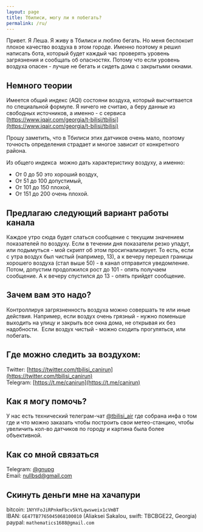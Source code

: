 ```yaml
---
layout: page
title: Тбилиси, могу ли я побегать?
permalink: /ru/
---
```


Привет. Я Леша. Я живу в Тбилиси и люблю бегать. Но меня беспокоит плохое качество воздуха в этом городе. Именно поэтому я решил написать бота, который будет каждый час проверять уровень загрязнения и сообщать об опасностях. Потому что если уровень воздуха опасен - лучше не бегать и сидеть дома с закрытыми окнами.

## Немного теории 

Имеется общий индекс (AQI) состояни воздуха, который высчитвается по специальной формуле. Я ничего не считаю, а беру данные из свободных источников, а именно - с сервиса [https://www.iqair.com/georgia/t-bilisi/tbilisi](https://www.iqair.com/georgia/t-bilisi/tbilisi)

Прошу заметить, что в Тбилиси этих датчиков очень мало, поэтому точность определения страдает и многое зависит от конкретного района.

Из общего индекса  можно дать характеристику воздуху, а именно:  

* От 0 до 50 это хороший воздух,
* От 51 до 100 допустимый,
* От 101 до 150 плохой,
* От 151 до 200 очень плохой. 


## Предлагаю следующий вариант работы канала

Каждое утро сюда будет слаться сообщение с текущим значением показателей по воздуху.
Если в течении дня показатели резко упадут, или подымуться - мой скрипт об этом просигнализирует.
То есть, если с утра воздух был чистый (например, 13), а к вечеру перешел границы хорошего воздуха (стал выше 50) - в канал отправится уведомление. Потом, допустим продолжился рост до 101 - опять получаем сообщение. А к вечеру спустился до 13 - опять прийдет сообщение. 

 
## Зачем вам это надо?  

Контроллируя загрязненность воздуха можно совершать те или иные действия. Например, если воздух очень грязный - нужно поменьше выходить на улицу и закрыть все окна дома, не открывая их без надобности.  Если воздух чистый - можно сходить прогуляться, или побегать.

## Где можно следить за воздухом:

Twitter: [https://twitter.com/tbilisi_canirun](https://twitter.com/tbilisi_canirun)<br>
Telegram: [https://t.me/canirun](https://t.me/canirun)

## Как я могу помочь?

У нас есть технический телеграм-чат <a href="https://t.me/tbilisi_air">@tbilisi_air</a> где собрана инфа о том где и что можно заказать чтобы построить свои метео-станцию, чтобы увеличить кол-во датчиков по городу и картина была более объективной.

## Как со мной связаться

Telegram: <a href="https://t.me/gnupg">@gnupg</a><br>
Email: <a href="mailto:nullbsd@gmail.com">nullbsd@gmail.com</a>

## Скинуть деньги мне на хачапури

bitcoin: `1NYYFoJiRPnkmFbcv5kYLqwsweix1cVmBT`<br>
IBAN: `GE47TB7765045068100010` (Aliaksei Sakalou, swift: TBCBGE22, Georgia)<br>
paypal: `mathematics1688@gmail.com`<br>